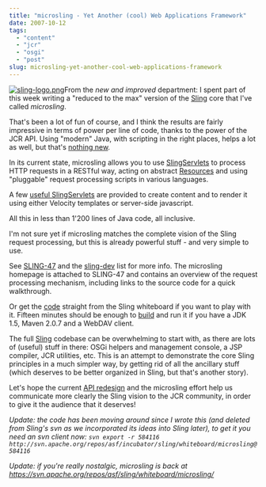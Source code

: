 ```yaml
---
title: "microsling - Yet Another (cool) Web Applications Framework"
date: 2007-10-12
tags: 
  - "content"
  - "jcr"
  - "osgi"
  - "post"
slug: microsling-yet-another-cool-web-applications-framework
---
```


[![sling-logo.png](/assets/images/movable-type-blog-archives/sling-logo.png)](http://incubator.apache.org/sling/)From the _new and improved_ department: I spent part of this week writing a "reduced to the max" version of the [Sling](http://incubator.apache.org/sling) core that I've called _microsling_.

That's been a lot of fun of course, and I think the results are fairly impressive in terms of power per line of code, thanks to the power of the JCR API. Using "modern" Java, with scripting in the right places, helps a lot as well, but that's [nothing new](http://codeconsult.ch/bertrand/archives/000182.html).

In its current state, microsling allows you to use [SlingServlets](http://svn.apache.org/viewvc/incubator/sling/whiteboard/microsling/src/main/java/org/apache/sling/microsling/api/SlingServlet.java?view=markup) to process HTTP requests in a RESTful way, acting on abstract [Resources](http://svn.apache.org/viewvc/incubator/sling/whiteboard/microsling/src/main/java/org/apache/sling/microsling/api/Resource.java?view=markup) and using "pluggable" request processing scripts in various languages.

A few [useful SlingServlets](http://svn.apache.org/viewvc/incubator/sling/whiteboard/microsling/src/main/java/org/apache/sling/microsling/slingservlets/) are provided to create content and to render it using either Velocity templates or server-side javascript.

All this in less than 1'200 lines of Java code, all inclusive.

I'm not sure yet if microsling matches the complete vision of the Sling request processing, but this is already powerful stuff - and very simple to use.

See [SLING-47](https://issues.apache.org/jira/browse/SLING-47) and the [sling-dev](http://dir.gmane.org/gmane.comp.apache.sling.devel) list for more info. The microsling homepage is attached to SLING-47 and contains an overview of the request processing mechanism, including links to the source code for a quick walkthrough.

Or get the [code](http://svn.apache.org/repos/asf/incubator/sling/whiteboard/microsling) straight from the Sling whiteboard if you want to play with it. Fifteen minutes should be enough to [build](http://svn.apache.org/repos/asf/incubator/sling/whiteboard/microsling/README.txt) and run it if you have a JDK 1.5, Maven 2.0.7 and a WebDAV client.

The full [Sling](http://incubator.apache.org/sling) codebase can be overwhelming to start with, as there are lots of (useful) stuff in there: OSGi helpers and management console, a JSP compiler, JCR utilities, etc. This is an attempt to demonstrate the core Sling principles in a much simpler way, by getting rid of all the ancillary stuff (which deserves to be better organized in Sling, but that's another story).

Let's hope the current [API redesign](http://cwiki.apache.org/confluence/display/SLING/Sling+API+Redesign) and the microsling effort help us communicate more clearly the Sling vision to the JCR community, in order to give it the audience that it deserves!

_Update: the code has been moving around since I wrote this (and deleted from Sling's svn as we incorporated its ideas into Sling later), to get it you need an svn client now: `svn export -r 584116 http://svn.apache.org/repos/asf/incubator/sling/whiteboard/microsling@584116`_

_Update: if you're really nostalgic, microsling is back at https://svn.apache.org/repos/asf/sling/whiteboard/microsling/_
